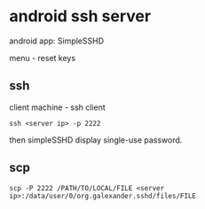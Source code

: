# android ssh server

android app: SimpleSSHD

menu - reset keys

## ssh

client machine - ssh client
```
ssh <server ip> -p 2222
```

then simpleSSHD display single-use password.

## scp

```
scp -P 2222 /PATH/TO/LOCAL/FILE <server ip>:/data/user/0/org.galexander.sshd/files/FILE
```

